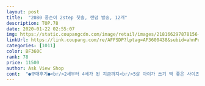 ```yaml
---
layout: post 
title:  "2080 콩순이 2step 칫솔, 랜덤 발송, 12개" 
description: TOP.78 
date: 2020-01-22 02:55:07 
img: https://static.coupangcdn.com/image/retail/images/218166297878156-050694f3-40de-4b10-83e9-46aab60bbef8.jpg 
linkUrl: https://link.coupang.com/re/AFFSDP?lptag=AF3600438&subid=ahnPublicAsk&pageKey=98222807&itemId=301365833&vendorItemId=3742117336&traceid=V0-113-f133eb57dd06d5b9 
categories: [1011] 
color: BF360C 
rank: 78 
price: 11500 
author: Ask View Shop 
cont:  "●구매후기●<br/>2세부터 4세가 된 지금까지<br/>5살 아이가 쓰기 딱 좋은 사이즈 같아요<br/>가격도 저렴하고 딸아이가 좋아하는 핑크색에 콩순이더라구요<br/>그걸로 만족하고 씁니다<br/>그래도 우리딸이 좋아하니까 ㅋㅋㅋㅋ<br/>그래도 콩순이캐릭터 때문에 아이가 너무 좋아합니다 ^^<br/>그립감 .<br/> ★★★.<br/> ★☆<br/>나중에 어린이집 보낼때도 부담없이 쓸수있는<br/>너무만족합니다<br/>노래가 절로 나와요 ♪♪♪♪♪♪<br/>더 써본후 후기 남기로 오겠습니다<br/>둘다아이들이좋아할만합니다<br/>디자인 .<br/> ★★★.<br/> ★.<br/> ★<br/>디자인은2가지구요<br/>딸아이는 지금 5살이에요<br/>마트에가서사는것보다도훨씬저렴이어서<br/>몇가지 칫솔을 사용해보았어요<br/> -<br/>무엇보다콩순이디자인이좋은지<br/>바로구매했습니다<br/>비교해보니 타칫솔 2단계보다 확실히 헤드가 작아요<br/>빨간색, 핑크색 반반이라<br/>세척력 .<br/> ★★★.<br/> ★☆<br/>손잡이가 도톰하고 미끄럼방지도 되어있어<br/>아이가 손에쥐기 좋은거 같아요!!<br/>아이도 거부감 없이 잘쓰고<br/>양치하고싶어합니다!<br/>여자아이가 딱 좋아하는 구성이네요 ~!<br/>연령에맞는걸로보았는데콩순이가보이드라구요<br/>요 칫솔로 보내야겠어요<br/>원래 예전에 사용하던 칫솔이 있었는데<br/>이제 4세(34개월)인데<br/>이제유치원갈준비를해야해서<br/>재구매의사 있습니다^^<br/>저는 개인적으로 요런 동그란 헤드보다는<br/>조르단, 뽀롱이, 2080(콩순이) 까지!<br/>좀 길쭉한 타제품들... <br/> 칫솔 헤드가 더 마음에 드네요 ... <br/><br/>칫솔 이쁘다며 자기가 양치한다며ㅋㅋ<br/>칫솔도 바꿀겸 요 칫솔로 구매해봤어요<br/>칫솔모가 곰팡이 낀것마냥 노랗게 되서 오길래<br/>칫솔모가 단단해 보여서 오래 쓸수 있을것 같아요<br/>칫솔모가 이전에 쓰던 칫솔에 비해 조금 작아보이네요?<br/>칫솔모는 너무 딱딱하지도 부드럽지도 않은 딱 중간이네요<br/>칫솔모도부드러워요<br/>칫솔을구매하기로했어요<br/>콩순이 치카송~~ 부르면서 즐거운 양치시간!!<br/>포장도 꼼꼼해요<br/>한박스에 12개 들어있어요<br/>할인쿠폰덕에싸게산건데<br/>" 
---
```

